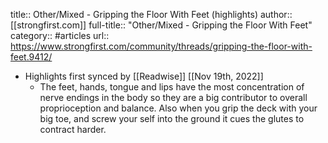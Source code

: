title:: Other/Mixed - Gripping the Floor With Feet (highlights)
author:: [[strongfirst.com]]
full-title:: "Other/Mixed - Gripping the Floor With Feet"
category:: #articles
url:: https://www.strongfirst.com/community/threads/gripping-the-floor-with-feet.9412/

- Highlights first synced by [[Readwise]] [[Nov 19th, 2022]]
	- The feet, hands, tongue and lips have the most concentration of nerve endings in the body so they are a big contributor to overall proprioception and balance. Also when you grip the deck with your big toe, and screw your self into the ground it cues the glutes to contract harder.